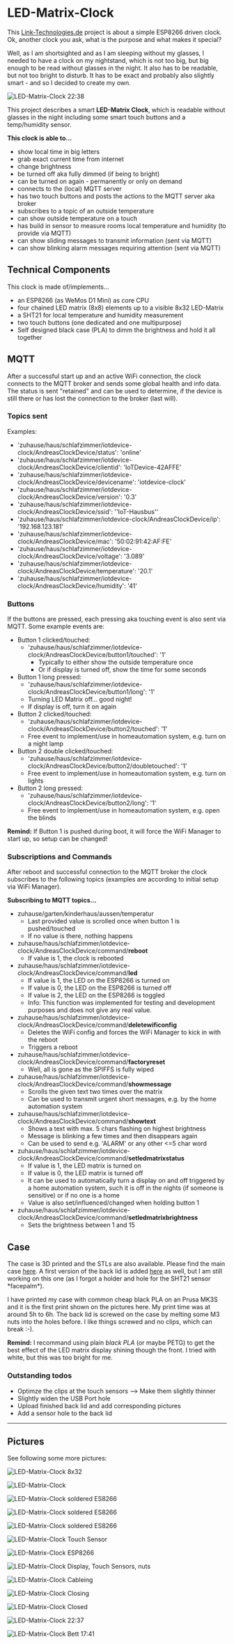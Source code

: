 # LED-Matrix-Clock

This [Link-Technologies.de](http://link-tech.de) project is about a simple ESP8266 driven clock.
Ok, another clock you ask, what is the purpose and what makes it special?

Well, as I am shortsighted and as I am sleeping without my glasses, I needed to have a clock on my nightstand, which is not too big, but big enough to be read without glasses in the night. It also has to be readable, but not too bright to disturb. It has to be exact and probably also slightly smart - and so I decided to create my own.

![LED-Matrix-Clock 22:38](./resources/LED-Matrix-Clock_2238.jpg "LED-Matrix-Clock 22:38")

This project describes a smart **LED-Matrix Clock**, which is readable without glasses in the night including some smart touch buttons and a temp/humidity sensor.

**This clock is able to...**

- show local time in big letters
- grab exact current time from internet
- change brightness
- be turned off aka fully dimmed (if being to bright)
- can be turned on again - permanently or only on demand
- connects to the (local) MQTT server
- has two touch buttons and posts the actions to the MQTT server aka broker
- subscribes to a topic of an outside temperature
- can show outside temperature on a touch
- has build in sensor to measure rooms local temperature and humidity (to provide via MQTT)
- can show sliding messages to transmit information (sent via MQTT)
- can show blinking alarm messages requiring attention (sent via MQTT)

## Technical Components

This clock is made of/implements...

- an ESP8266 (as WeMos D1 Mini) as core CPU
- four chained LED matrix (8x8) elements up to a visible 8x32 LED-Matrix
- a SHT21 for local temperature and humidity measurement
- two touch buttons (one dedicated and one multipurpose)
- Self designed black case (PLA) to dimm the brightness and hold it all together

## MQTT

After a successful start up and an active WiFi connection, the clock connects to the MQTT broker and sends some global health and info data.
The status is sent "retained" and can be used to determine, if the device is still there or has lost the connection to the broker (last will).

### Topics sent

Examples:

- 'zuhause/haus/schlafzimmer/iotdevice-clock/AndreasClockDevice/status': 'online'
- 'zuhause/haus/schlafzimmer/iotdevice-clock/AndreasClockDevice/clientid': 'IoTDevice-42AFFE'
- 'zuhause/haus/schlafzimmer/iotdevice-clock/AndreasClockDevice/devicename': 'iotdevice-clock'
- 'zuhause/haus/schlafzimmer/iotdevice-clock/AndreasClockDevice/version': '0.3'
- 'zuhause/haus/schlafzimmer/iotdevice-clock/AndreasClockDevice/ssid': ''IoT-Hausbus''
- 'zuhause/haus/schlafzimmer/iotdevice-clock/AndreasClockDevice/ip': '192.168.123.181'
- 'zuhause/haus/schlafzimmer/iotdevice-clock/AndreasClockDevice/mac': '50:02:91:42:AF:FE'
- 'zuhause/haus/schlafzimmer/iotdevice-clock/AndreasClockDevice/voltage': '3.089'
- 'zuhause/haus/schlafzimmer/iotdevice-clock/AndreasClockDevice/temperature': '20.1'
- 'zuhause/haus/schlafzimmer/iotdevice-clock/AndreasClockDevice/humidity': '41'

### Buttons

If the buttons are pressed, each pressing aka touching event is also sent via MQTT.
Some example events are:

- Button 1 clicked/touched:
  - 'zuhause/haus/schlafzimmer/iotdevice-clock/AndreasClockDevice/button1/touched': '1'
    - Typically to either show the outside temperature once
    - Or if display is turned off, show the time for some seconds
- Button 1 long pressed:
  - 'zuhause/haus/schlafzimmer/iotdevice-clock/AndreasClockDevice/button1/long': '1'
  - Turning LED Matrix off... good night!
  - If display is off, turn it on again
- Button 2 clicked/touched:
  - 'zuhause/haus/schlafzimmer/iotdevice-clock/AndreasClockDevice/button2/touched': '1'
  - Free event to implement/use in homeautomation system, e.g. turn on a night lamp
- Button 2 double clicked/touched:
  - 'zuhause/haus/schlafzimmer/iotdevice-clock/AndreasClockDevice/button2/doubletouched': '1'
  - Free event to implement/use in homeautomation system, e.g. turn on lights
- Button 2 long pressed:
  - 'zuhause/haus/schlafzimmer/iotdevice-clock/AndreasClockDevice/button2/long': '1'
  - Free event to implement/use in homeautomation system, e.g. open the blinds
  
 **Remind:**
 If Button 1 is pushed during boot, it will force the WiFi Manager to start up, so setup can be changed!

### Subscriptions and Commands

After reboot and successful connection to the MQTT broker the clock subscribes to the following topics (examples are according to initial setup via WiFi Manager).

**Subscribing to MQTT topics...**

- zuhause/garten/kinderhaus/aussen/temperatur
  - Last provided value is scrolled once when button 1 is pushed/touched
  - If no value is there, nothing happens
- zuhause/haus/schlafzimmer/iotdevice-clock/AndreasClockDevice/command/**reboot**
  - If value is 1, the clock is rebooted
- zuhause/haus/schlafzimmer/iotdevice-clock/AndreasClockDevice/command/**led**
  - If value is 1, the LED on the ESP8266 is turned on
  - If value is 0, the LED on the ESP8266 is turned off
  - If value is 2, the LED on the ESP8266 is toggled
  - Info: This function was implemented for testing and development purposes and does not give any real value.
- zuhause/haus/schlafzimmer/iotdevice-clock/AndreasClockDevice/command/**deletewificonfig**
  - Deletes the WiFi config and forces the WiFi Manager to kick in with the reboot
  - Triggers a reboot
- zuhause/haus/schlafzimmer/iotdevice-clock/AndreasClockDevice/command/**factoryreset**
  - Well, all is gone as the SPIFFS is fully wiped
- zuhause/haus/schlafzimmer/iotdevice-clock/AndreasClockDevice/command/**showmessage**
  - Scrolls the given text two times over the matrix
  - Can be used to transmit urgent short messages, e.g. by the home automation system
- zuhause/haus/schlafzimmer/iotdevice-clock/AndreasClockDevice/command/**showtext**
  - Shows a text with max. 5 chars flashing on highest brightness
  - Message is blinking a few times and then disappears again
  - Can be used to send e.g. 'ALARM' or any other <=5 char word
- zuhause/haus/schlafzimmer/iotdevice-clock/AndreasClockDevice/command/**setledmatrixstatus**
  - If value is 1, the LED matrix is turned on
  - If value is 0, the LED matrix is turned off
  - It can be used to automatically turn a display on and off triggered by a home automation system, such it is off in the nights (if someone is sensitive) or if no one is a home
  - Value is also set/influenced/changed when holding button 1
- zuhause/haus/schlafzimmer/iotdevice-clock/AndreasClockDevice/command/**setledmatrixbrightness**
  - Sets the brightness between 1 and 15

## Case

The case is 3D printed and the STLs are also available. Please find the main case [here](./case/Clock-MainCase_LED-Matrix-ESP8266_v1.stl). A first version of the back lid is added [here](./case/Clock-BackLid_LED-Matrix-ESP8266_v1.stl) as well, but I am still working on this one (as I forgot a holder and hole for the SHT21 sensor \*facepalm\*).

I have printed my case with common cheap black PLA on an Prusa MK3S and it is the first print shown on the pictures here. My print time was at around 5h to 6h.
The back lid is screwed on the case by melting some M3 nuts into the holes before. I like things screwed and no clips, which can break :-).

**Remind:** I recommand using plain _black PLA_ (or maybe PETG) to get the best effect of the LED matrix display shining though the front. I tried with white, but this was too bright for me.

### Outstanding todos

- Optimze the clips at the touch sensors --> Make them slightly thinner
- Slightly widen the USB Port hole
- Upload finished back lid and add corresponding pictures
- Add a sensor hole to the back lid

----------

## Pictures

See following some more pictures:

![LED-Matrix-Clock 8x32](./resources/LED-Matrix-Clock_barebone.jpg "LED-Matrix 8x32")

![LED-Matrix-Clock](./resources/LED-Matrix-Clock_matrix-back.jpg "LED-Matrix Back")

![LED-Matrix-Clock soldered ES8266](./resources/LED-Matrix-Clock_ESP8266_dirty-soldering.jpg "LED-Matrix ESP8266 WeMos D1 Mini")

![LED-Matrix-Clock soldered ES8266](./resources/LED-Matrix-Clock_ESP8266_dirty-soldering2.jpg "LED-Matrix ESP8266 WeMos D1 Mini")

![LED-Matrix-Clock soldered ES8266](./resources/LED-Matrix-Clock_ESP8266_dirty-soldering3.jpg "LED-Matrix ESP8266 WeMos D1 Mini")

![LED-Matrix-Clock Touch Sensor](./resources/LED-Matrix-Clock_TouchSensor_installation.jpg "LED-Matrix Clock Touch Sensor Installation")

![LED-Matrix-Clock ESP8266](./resources/LED-Matrix-Clock_ESP8266_installation.jpg "LED-Matrix Clock ESP8266 Installation")

![LED-Matrix-Clock Display, Touch Sensors, nuts](./resources/LED-Matrix-Clock_Case_opened.jpg "LED-Matrix Clock Display and Touch Sensor installed, all hot glue fixed, M3 screw nuts")

![LED-Matrix-Clock Cableing](./resources/LED-Matrix-Clock_MainCase_installation.jpg "LED-Matrix Clock Cableing")

![LED-Matrix-Clock Closing](./resources/LED-Matrix-Clock_Case_closeing.jpg "LED-Matrix Clock Case M3 Screws Closing")

![LED-Matrix-Clock Closed](./resources/LED-Matrix-Clock_Case_closed.jpg "LED-Matrix Clock Case Closed")

![LED-Matrix-Clock 22:37](./resources/LED-Matrix-Clock_2237.jpg "LED-Matrix-Clock 22:37")

![LED-Matrix-Clock Bett 17:41](./resources/LED-Matrix-Clock_Bett.jpg "LED-Matrix-Clock 17:41")

